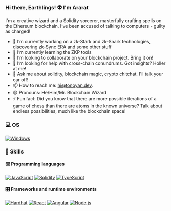### Hi there, Earthlings! 👽 I'm Ararat
I'm a creative wizard and a Solidity sorcerer, masterfully crafting spells on the Ethereum blockchain. I’ve been accused of talking to computers - guilty as charged!


- 🔭 I’m currently working on a zk-Stark and zk-Snark technologies, discovering zk-Sync ERA and some other stuff
- 🌱 I’m currently learning the ZKP tools
- 👯 I’m looking to collaborate on your blockchain project. Bring it on!
- 🤔 I’m looking for help with cross-chain conundrums. Got insights? Holler at me!
- 💬 Ask me about solidity, blockchain magic, crypto chitchat. I'll talk your ear off!
- 📫 How to reach me: [hi@tonoyan.dev](mailto:hi@tonoyan.dev).
- 😄 Pronouns: He/Him/Mr. Blockchain Wizard
- ⚡ Fun fact: Did you know that there are more possible iterations of a game of chess than there are atoms in the known universe? Talk about endless possibilities, much like the blockchain space!


### 💻 OS

<p> 
    <a href="https://www.microsoft.com/en-gb/windows" target="_blank"><img alt="Windows"
        src="https://img.shields.io/badge/Windows-0078D6?style=for-the-badge&logo=windows&logoColor=white"/></a>
</p>

### 🎯 Skills

#### ⌨️ Programming languages

<p>
    <a href="https://developer.mozilla.org/en-US/docs/Web/JavaScript" target="_blank"><img alt="JavaScript"
        src="https://img.shields.io/badge/JavaScript-323330?style=for-the-badge&logo=javascript&logoColor=F7DF1E"/></a>
    <a href="https://docs.soliditylang.org" target="_blank"><img alt="Solidity"
        src="https://img.shields.io/badge/Solidity-e6e6e6?style=for-the-badge&logo=solidity&logoColor=black"/></a>
    <a href="https://www.typescriptlang.org" target="_blank"><img alt="TypeScript"
        src="https://img.shields.io/badge/TypeScript-007ACC?style=for-the-badge&logo=typescript&logoColor=white"/></a>
</p>

#### 🎛 Frameworks and runtime environments

<p>
    <a href="https://hardhat.org/getting-started/"><img alt="Hardhat"
        src="https://img.shields.io/badge/Hardhat-white?style=for-the-badge&logo=hardhat"></a>
    <a href="https://reactjs.org/docs/getting-started.html"><img alt="React"
        src="https://img.shields.io/badge/React-blue?style=for-the-badge&logo=react"></a>
    <a href="https://angular.io" target="_blank"><img alt="Angular"
        src="https://img.shields.io/badge/Angular-DD0031?style=for-the-badge&logo=angular&logoColor=white"/></a>
    <a href="https://nodejs.org" target="_blank"><img alt="Node.js"
        src="https://img.shields.io/badge/Node.js-43853D?style=for-the-badge&logo=node.js&logoColor=white"/></a>
</p>
